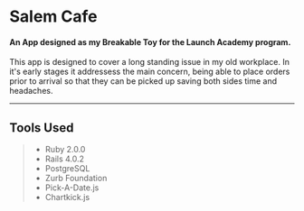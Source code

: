 **Salem Cafe**
=====================


#### An App designed as my Breakable Toy for the Launch Academy program.

This app is designed to cover a long standing issue in my old workplace. In it's early stages it addressess the main concern, being able to place orders prior to arrival so that they can be picked up saving both sides time and headaches.

----------


Tools Used
---------
> - Ruby 2.0.0
> - Rails 4.0.2
> - PostgreSQL
> - Zurb Foundation
> - Pick-A-Date.js
> - Chartkick.js
